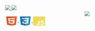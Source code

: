 <div>
  <a href="https://github.com/Lord-Ishter/Lord-Ishter">
  <img height="180em" src="https://github-readme-stats.vercel.app/api?username=Lord-Ishter&show_icons=true&theme=dark&include_all_commits=true&count_private=true"/>
  <img height="180em" src="https://github-readme-stats.vercel.app/api/top-langs/?username=Lord-Ishter&layout=compact&langs_count=16&theme=dark"/>
  <br>
  <img align="right" width="250px" src="https://cdn.discordapp.com/attachments/971616479126650970/1006964534566715472/IshterLogo.png"/>
</div>
<div style="display: inline_block"><br>
  <img align="center" height="30" width="40" src="https://raw.githubusercontent.com/devicons/devicon/master/icons/html5/html5-original.svg">
  <img align="center" height="30" width="40" src="https://raw.githubusercontent.com/devicons/devicon/master/icons/css3/css3-original.svg">
  <img align="center" height="30" width="40" src="https://raw.githubusercontent.com/devicons/devicon/master/icons/javascript/javascript-plain.svg">
</div>

##
